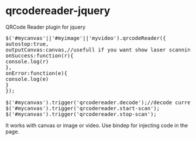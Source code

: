 # qrcodereader-jquery
QRCode Reader plugin for jquery
<pre>
$('#mycanvas'||'#myimage'||'myvideo').qrcodeReader({
autostop:true,
outputCanvas:canvas,//usefull if you want show laser scanning indicator
onSuccess:function(r){
console.log(r)
},
onError:function(e){
console.log(e)
}
});

$('#mycanvas').trigger('qrcodereader.decode');//decode current image
$('#mycanvas').trigger('qrcodereader.start-scan');
$('#mycanvas').trigger('qrcodereader.stop-scan');
</pre>
It works with canvas or image or video.
Use bindep for injecting code in the page.
